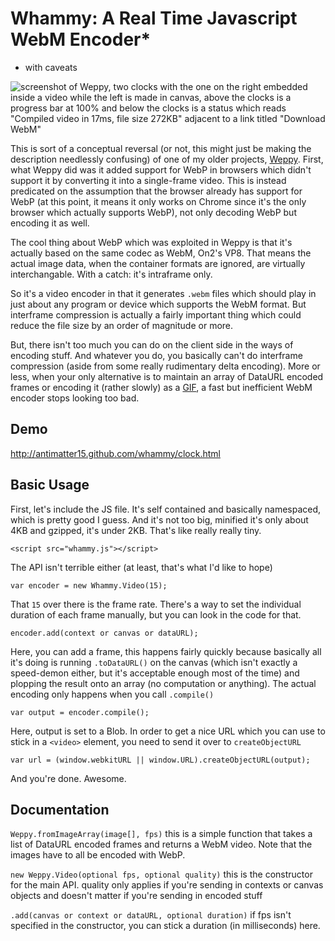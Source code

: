 # Whammy: A Real Time Javascript WebM Encoder*

* with caveats

![screenshot of Weppy, two clocks with the one on the right embedded inside a video while the left is made in canvas, above the clocks is a progress bar at 100% and below the clocks is a status which reads "Compiled video in 17ms, file size 272KB" adjacent to a link titled "Download WebM"](https://raw.github.com/antimatter15/whammy/master/screenshot.png)

This is sort of a conceptual reversal (or not, this might just be making the description needlessly confusing) of one of my older projects, [Weppy](https://github.com/antimatter15/weppy). First, what Weppy did was it added support for WebP in browsers which didn't support it by converting it into a single-frame video. This is instead predicated on the assumption that the browser already has support for WebP (at this point, it means it only works on Chrome since it's the only browser which actually supports WebP), not only decoding WebP but encoding it as well.

The cool thing about WebP which was exploited in Weppy is that it's actually based on the same codec as WebM, On2's VP8. That means the actual image data, when the container formats are ignored, are virtually interchangable. With a catch: it's intraframe only.

So it's a video encoder in that it generates `.webm` files which should play in just about any program or device which supports the WebM format. But interframe compression is actually a fairly important thing which could reduce the file size by an order of magnitude or more. 

But, there isn't too much you can do on the client side in the ways of encoding stuff. And whatever you do, you basically can't do interframe compression (aside from some really rudimentary delta encoding). More or less, when your only alternative is to maintain an array of DataURL encoded frames or encoding it (rather slowly) as a [GIF](https://github.com/antimatter15/jsgif), a fast but inefficient WebM encoder stops looking too bad.

## Demo

http://antimatter15.github.com/whammy/clock.html

## Basic Usage

First, let's include the JS file. It's self contained and basically namespaced, which is pretty good I guess. And it's not too big, minified it's only about 4KB and gzipped, it's under 2KB. That's like really really tiny.

	<script src="whammy.js"></script>

The API isn't terrible either (at least, that's what I'd like to hope)

	var encoder = new Whammy.Video(15); 

That `15` over there is the frame rate. There's a way to set the individual duration of each frame manually, but you can look in the code for that.

	encoder.add(context or canvas or dataURL);

Here, you can add a frame, this happens fairly quickly because basically all it's doing is running `.toDataURL()` on the canvas (which isn't exactly a speed-demon either, but it's acceptable enough most of the time) and plopping the result onto an array (no computation or anything). The actual encoding only happens when you call `.compile()`

	var output = encoder.compile();

Here, output is set to a Blob. In order to get a nice URL which you can use to stick in a `<video>` element, you need to send it over to `createObjectURL`

	var url = (window.webkitURL || window.URL).createObjectURL(output);

And you're done. Awesome.

## Documentation

`Weppy.fromImageArray(image[], fps)` this is a simple function that takes a list of DataURL encoded frames and returns a WebM video. Note that the images have to all be encoded with WebP.

`new Weppy.Video(optional fps, optional quality)` this is the constructor for the main API. quality only applies if you're sending in contexts or canvas objects and doesn't matter if you're sending in encoded stuff

`.add(canvas or context or dataURL, optional duration)` if fps isn't specified in the constructor, you can stick a duration (in milliseconds) here.
